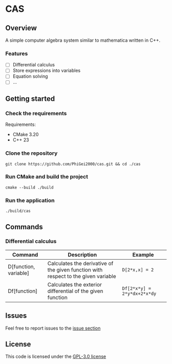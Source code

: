 # CAS
## Overview
A simple computer algebra system similar to mathematica written in C++.
### Features
- [ ] Differential calculus
- [ ] Store expressions into variables
- [ ] Equation solving
- [ ] ...

## Getting started
### Check the requirements
Requirements:
- CMake 3.20
- C++ 23
### Clone the repository
    git clone https://github.com/PhiGei2000/cas.git && cd ./cas
### Run CMake and build the project
    cmake --build ./build 
### Run the application
    ./build/cas

## Commands
### Differential calculus

| Command | Description | Example |
| --- | --- | --- |
| D[function, variable] | Calculates the derivative of the given function with respect to the given variable | ``D[2*x,x] = 2`` |
| Df[function] | Calculates the exterior differential of the given function | ``Df[2*x*y] = 2*y*dx+2*x*dy`` |

## Issues
Feel free to report issues to the [issue section](https://github.com/PhiGei2000/cas/issues)

## License 
This code is licensed under the [GPL-3.0 license](https://github.com/PhiGei2000/cas/blob/master/LICENSE)